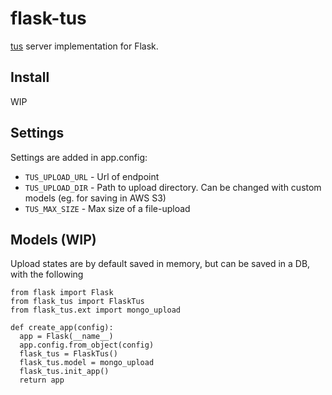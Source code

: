 # flask-tus

[tus](https://www.tus.io) server implementation for Flask.

## Install
WIP

## Settings
Settings are added in app.config:
- `TUS_UPLOAD_URL` - Url of endpoint
- `TUS_UPLOAD_DIR` - Path to upload directory. Can be changed with custom models (eg. for saving in AWS S3)
- `TUS_MAX_SIZE` - Max size of a file-upload

## Models (WIP)
Upload states are by default saved in memory, but can be saved in a DB, with the following
```
from flask import Flask
from flask_tus import FlaskTus
from flask_tus.ext import mongo_upload

def create_app(config):
  app = Flask(__name__)  
  app.config.from_object(config)
  flask_tus = FlaskTus()
  flask_tus.model = mongo_upload
  flask_tus.init_app()
  return app
```

